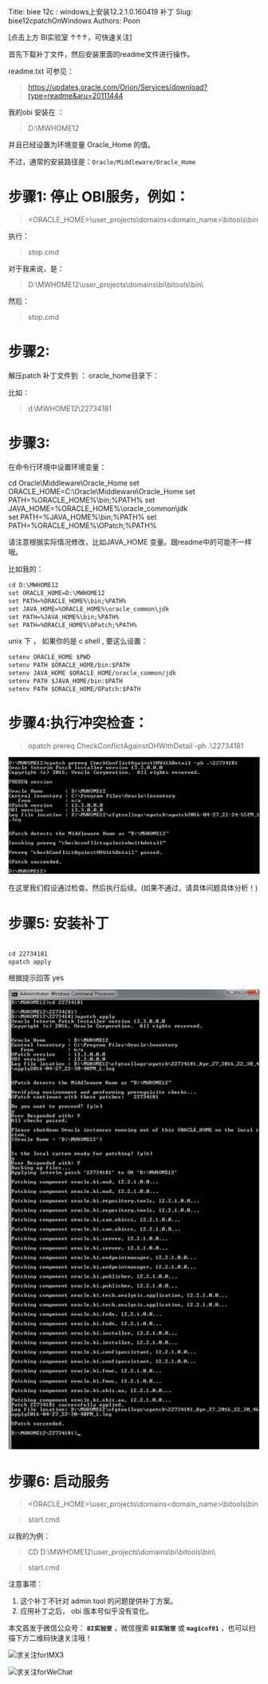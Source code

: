 Title: biee 12c : windows上安装12.2.1.0.160419 补丁
Slug:  biee12cpatchOnWindows
Authors: Poon



[点击上方 BI实验室 ↑↑↑，可快速关注]


首先下载补丁文件，然后安装里面的readme文件进行操作。

readme.txt 可参见： 

> https://updates.oracle.com/Orion/Services/download?type=readme&aru=20111444


我的obi 安装在 ：

> D:\MWHOME12 

并且已经设置为环境变量 Oracle_Home  的值。


不过，通常的安装路径是：`Oracle/Middleware/Oracle_Home`


#  步骤1: 停止 OBI服务，例如：

> <ORACLE_HOME>\user_projects\domains\<domain_name>\bitools\bin 

执行： 

> stop.cmd

对于我来说，是：

 > D:\MWHOME12\user_projects\domains\bi\bitools\bin\  

 然后：

 > stop.cmd


#  步骤2: 

解压patch 补丁文件到 ： oracle_home目录下：

比如：

> d:\MWHOME12\22734181 

# 步骤3: 

在命令行环境中设置环境变量：

cd Oracle\Middleware\Oracle_Home
set ORACLE_HOME=C:\Oracle\Middleware\Oracle_Home
set PATH=%ORACLE_HOME%\bin;%PATH%
set JAVA_HOME=%ORACLE_HOME%\oracle_common\jdk  
set PATH=%JAVA_HOME%\bin;%PATH%
set PATH=%ORACLE_HOME%\OPatch;%PATH%


请注意根据实际情况修改，比如JAVA_HOME 变量。跟readme中的可能不一样哦。

比如我的：
 
 ```
cd D:\MWHOME12
set ORACLE_HOME=D:\MWHOME12
set PATH=%ORACLE_HOME%\bin;%PATH%
set JAVA_HOME=%ORACLE_HOME%\oracle_common\jdk  
set PATH=%JAVA_HOME%\bin;%PATH%
set PATH=%ORACLE_HOME%\OPatch;%PATH%

```

unix 下 ， 如果你的是 c shell , 要这么设置：

```
setenv ORACLE_HOME $PWD
setenv PATH $ORACLE_HOME/bin:$PATH
setenv JAVA_HOME $ORACLE_HOME/oracle_common/jdk
setenv PATH $JAVA_HOME/bin:$PATH
setenv PATH $ORACLE_HOME/OPatch:$PATH

```

# 步骤4:执行冲突检查：

 > opatch prereq CheckConflictAgainstOHWithDetail -ph .\22734181  

![defaultName](img/bi_201606/obipatch01.jpg)

在这里我们假设通过检查。然后执行后续。(如果不通过，请具体问题具体分析！)
 
# 步骤5: 安装补丁 

```

cd 22734181
opatch apply 

```


根据提示回答 yes 

![defaultName](img/bi_201606/obipatch02.jpg)


# 步骤6: 启动服务

>  <ORACLE_HOME>\user_projects\domains\<domain_name>\bitools\bin 

> start.cmd

以我的为例：

> CD  D:\MWHOME12\user_projects\domains\bi\bitools\bin\  

> start.cmd

注意事项：

1. 这个补丁不针对 admin tool 的问题提供补丁方案。
2. 应用补丁之后， obi 版本号似乎没有变化。



本文首发于微信公众号： **`BI实验室`** ，微信搜索 **`BI实验室`** 或 **`magicof01`** ，也可以扫描下方二维码快速关注哦！

![求关注forIMX3](http://www.imx3.com/img/weixin_bi_common/sdr_code_tree.png)

![求关注forWeChat](https://mmbiz.qlogo.cn/mmbiz/sfKia69cLy1yGH30FHU6SYaJPqvibh7Wib9Pg2V6rc7zjaPJ7aKk9NcpQb9IIhZLCIG8CB4b0QV2vKWopevlhvafw/0?wx_fmt=png)



